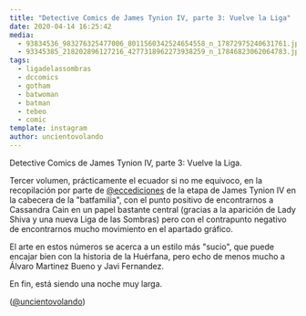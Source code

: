 ```yaml
---
title: "Detective Comics de James Tynion IV, parte 3: Vuelve la Liga"
date: 2020-04-14 16:25:42
media: 
  - 93834536_983276325477006_8011560342524654558_n_17872975240631761.jpg
  - 93345385_218202896127216_4277318962273938259_n_17846823062064783.jpg
tags: 
  - ligadelassombras
  - dccomics
  - gotham
  - batwoman
  - batman
  - tebeo
  - comic
template: instagram
author: uncientovolando
---
```


Detective Comics de James Tynion IV, parte 3: Vuelve la Liga.


Tercer volumen, prácticamente el ecuador si no me equivoco, en la recopilación por parte de [@eccediciones](https://instagram.com/eccediciones) de la etapa de James Tynion IV en la cabecera de la "batfamilia", con el punto positivo de encontrarnos a Cassandra Cain en un papel bastante central (gracias a la aparición de Lady Shiva y una nueva Liga de las Sombras) pero con el contrapunto negativo de encontrarnos mucho movimiento en el apartado gráfico.


El arte en estos números se acerca a un estilo más "sucio", que puede encajar bien con la historia de la Huérfana, pero echo de menos mucho a Álvaro Martinez Bueno y Javi Fernandez.


En fin, está siendo una noche muy larga.


([@uncientovolando](https://instagram.com/uncientovolando))
